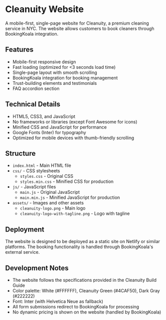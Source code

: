 # Cleanuity Website

A mobile-first, single-page website for Cleanuity, a premium cleaning service in NYC. The website allows customers to book cleaners through BookingKoala integration.

## Features

- Mobile-first responsive design
- Fast loading (optimized for <3 seconds load time)
- Single-page layout with smooth scrolling
- BookingKoala integration for booking management
- Trust-building elements and testimonials
- FAQ accordion section

## Technical Details

- HTML5, CSS3, and JavaScript
- No frameworks or libraries (except Font Awesome for icons)
- Minified CSS and JavaScript for performance
- Google Fonts (Inter) for typography
- Optimized for mobile devices with thumb-friendly scrolling

## Structure

- `index.html` - Main HTML file
- `css/` - CSS stylesheets
  - `styles.css` - Original CSS
  - `styles.min.css` - Minified CSS for production
- `js/` - JavaScript files
  - `main.js` - Original JavaScript
  - `main.min.js` - Minified JavaScript for production
- `assets/` - Images and other assets
  - `cleanuity-logo.png` - Main logo
  - `cleanuity-logo-with-tagline.png` - Logo with tagline

## Deployment

The website is designed to be deployed as a static site on Netlify or similar platforms. The booking functionality is handled through BookingKoala's external service.

## Development Notes

- The website follows the specifications provided in the Cleanuity Build Guide
- Color palette: White (#FFFFFF), Cleanuity Green (#4CAF50), Dark Gray (#222222)
- Font: Inter (with Helvetica Neue as fallback)
- All form submissions redirect to BookingKoala for processing
- No dynamic pricing is shown on the website (handled by BookingKoala)
